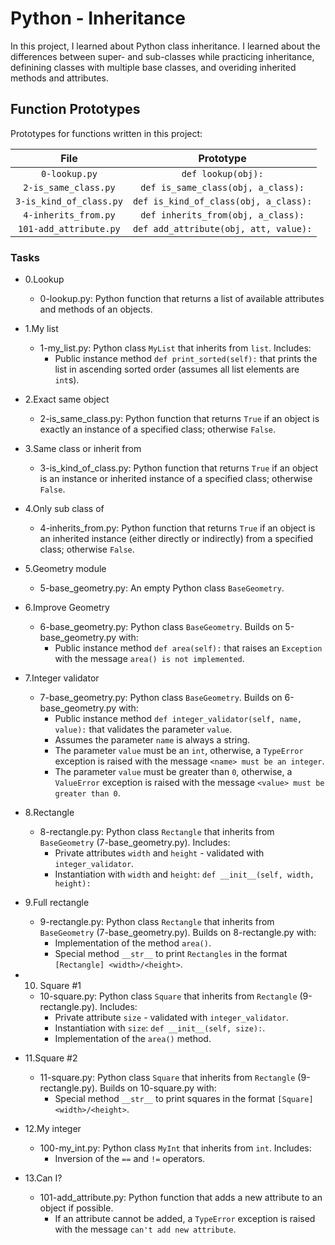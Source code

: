 # Python - Inheritance

In this project, I learned about Python class inheritance. I learned about the differences between super- and sub-classes while practicing inheritance, definining classes with multiple base classes, and overiding inherited methods and attributes.

## Function Prototypes
Prototypes for functions written in this project:

|		File		|		Prototype		|
|:-----------------------------:|:-------------------------------------:|
| `0-lookup.py`			| `def lookup(obj):`			|
| `2-is_same_class.py`		| `def is_same_class(obj, a_class):`	|
| `3-is_kind_of_class.py`	| `def is_kind_of_class(obj, a_class):`	|
| `4-inherits_from.py`		| `def inherits_from(obj, a_class):`	|
| `101-add_attribute.py`	| `def add_attribute(obj, att, value):`	|


### Tasks

- 0.Lookup

	* 0-lookup.py: Python function that returns a list of available attributes and methods of an objects.

- 1.My list

	* 1-my_list.py: Python class `MyList` that inherits from `list`. Includes:
		- Public instance method `def print_sorted(self):` that prints the list in ascending sorted order (assumes all list elements are `int`s).

- 2.Exact same object

	* 2-is_same_class.py: Python function that returns `True` if an object is exactly an instance of a specified class; otherwise `False`.

- 3.Same class or inherit from

	* 3-is_kind_of_class.py: Python function that returns `True` if an object is an instance or inherited instance of a specified class; otherwise `False`.

- 4.Only sub class of

	* 4-inherits_from.py: Python function that returns `True` if an object is an inherited instance (either directly or indirectly) from a specified class; otherwise `False`.

- 5.Geometry module

	* 5-base_geometry.py: An empty Python class `BaseGeometry`.

- 6.Improve Geometry

	* 6-base_geometry.py: Python class `BaseGeometry`. Builds on 5-base_geometry.py with:
		- Public instance method `def area(self):` that raises an `Exception` with the message `area() is not implemented`.

- 7.Integer validator

	* 7-base_geometry.py: Python class `BaseGeometry`. Builds on 6-base_geometry.py with:
		- Public instance method `def integer_validator(self, name, value):` that validates the parameter `value`.
		- Assumes the parameter `name` is always a string.
		- The parameter `value` must be an `int`, otherwise, a `TypeError` exception is raised with the message `<name> must be an integer`.
		- The parameter `value` must be greater than `0`, otherwise, a `ValueError` exception is raised with the message `<value> must be greater than 0`.

- 8.Rectangle

	* 8-rectangle.py: Python class `Rectangle` that inherits from `BaseGeometry` (7-base_geometry.py). Includes:
		- Private attributes `width` and `height` - validated with `integer_validator`.
		- Instantiation with `width` and `height`: `def __init__(self, width, height):`

- 9.Full rectangle

	* 9-rectangle.py: Python class `Rectangle` that inherits from `BaseGeometry` (7-base_geometry.py). Builds on 8-rectangle.py with:
		- Implementation of the method `area()`.
		- Special method `__str__` to print `Rectangles` in the format `[Rectangle] <width>/<height>`.

- 10. Square #1

	* 10-square.py: Python class `Square` that inherits from `Rectangle` (9-rectangle.py). Includes:
		- Private attribute `size` - validated with `integer_validator`.
		- Instantiation with `size`: `def __init__(self, size):`.
		- Implementation of the `area()` method.

- 11.Square #2

	* 11-square.py: Python class `Square` that inherits from `Rectangle` (9-rectangle.py). Builds on 10-square.py with:
		- Special method `__str__` to print squares in the format `[Square] <width>/<height>`.

- 12.My integer

	* 100-my_int.py: Python class `MyInt` that inherits from `int`. Includes:
		- Inversion of the `==` and `!=` operators.

- 13.Can I?

	* 101-add_attribute.py: Python function that adds a new attribute to an object if possible.
		- If an attribute cannot be added, a `TypeError` exception is raised with the message `can't add new attribute`. 
